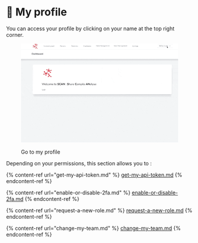 # 🙋 My profile

You can access your profile by clicking on your name at the top right corner.

<figure><img src="../../.gitbook/assets/go_to_profile.gif" alt=""><figcaption><p>Go to my profile</p></figcaption></figure>

Depending on your permissions, this section allows you to :

{% content-ref url="get-my-api-token.md" %}
[get-my-api-token.md](get-my-api-token.md)
{% endcontent-ref %}

{% content-ref url="enable-or-disable-2fa.md" %}
[enable-or-disable-2fa.md](enable-or-disable-2fa.md)
{% endcontent-ref %}

{% content-ref url="request-a-new-role.md" %}
[request-a-new-role.md](request-a-new-role.md)
{% endcontent-ref %}

{% content-ref url="change-my-team.md" %}
[change-my-team.md](change-my-team.md)
{% endcontent-ref %}
